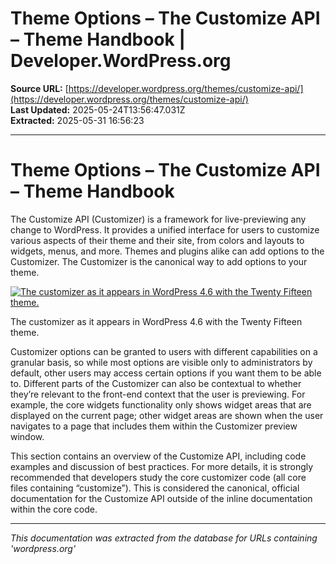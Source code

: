 # Theme Options – The Customize API – Theme Handbook | Developer.WordPress.org

**Source URL:** [https://developer.wordpress.org/themes/customize-api/](https://developer.wordpress.org/themes/customize-api/)  
**Last Updated:** 2025-05-24T13:56:47.031Z  
**Extracted:** 2025-05-31 16:56:23

---

# Theme Options – The Customize API – Theme Handbook

The Customize API (Customizer) is a framework for live-previewing any change to WordPress. It provides a unified interface for users to customize various aspects of their theme and their site, from colors and layouts to widgets, menus, and more. Themes and plugins alike can add options to the Customizer. The Customizer is the canonical way to add options to your theme.

[![The customizer as it appears in WordPress 4.6 with the Twenty Fifteen theme.](https://i0.wp.com/developer.wordpress.org/files/2014/10/customize-4.6.png?resize=640%2C360&ssl=1)](https://i0.wp.com/developer.wordpress.org/files/2014/10/customize-4.6.png?ssl=1)

The customizer as it appears in WordPress 4.6 with the Twenty Fifteen theme.

Customizer options can be granted to users with different capabilities on a granular basis, so while most options are visible only to administrators by default, other users may access certain options if you want them to be able to. Different parts of the Customizer can also be contextual to whether they’re relevant to the front-end context that the user is previewing. For example, the core widgets functionality only shows widget areas that are displayed on the current page; other widget areas are shown when the user navigates to a page that includes them within the Customizer preview window.

This section contains an overview of the Customize API, including code examples and discussion of best practices. For more details, it is strongly recommended that developers study the core customizer code (all core files containing “customize”). This is considered the canonical, official documentation for the Customize API outside of the inline documentation within the core code.

---

*This documentation was extracted from the database for URLs containing 'wordpress.org'*

